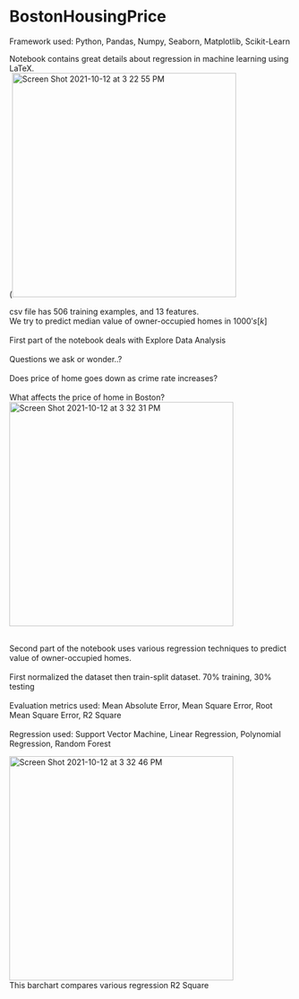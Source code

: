 # BostonHousingPrice
Framework used: Python, Pandas, Numpy, Seaborn, Matplotlib, Scikit-Learn

Notebook contains great details about regression in machine learning using LaTeX.
<br> (<img width="400" alt="Screen Shot 2021-10-12 at 3 22 55 PM" src="https://user-images.githubusercontent.com/84426364/137017628-be97ce59-9542-4b6f-a3bf-44778cb145a5.png"> </br>

csv file has 506 training examples, and 13 features.
<br> We try to predict median value of owner-occupied homes in $1000's [k$]</br>
<br> First part of the notebook deals with Explore Data Analysis </br>
<br> Questions we ask or wonder..? </br>
<br> Does price of home goes down as crime rate increases? </br>
<br> What affects the price of home in Boston? </br>
<img width="400" alt="Screen Shot 2021-10-12 at 3 32 31 PM" src="https://user-images.githubusercontent.com/84426364/137017838-7aa3dd32-bb7c-4584-8ee8-95b03d63e7e3.png">



<br>Second part of the notebook uses various regression techniques to predict value of owner-occupied homes. </br>
<br> First normalized the dataset then train-split dataset. 70% training, 30% testing <br>
<br> Evaluation metrics used: Mean Absolute Error, Mean Square Error, Root Mean Square Error, R2 Square </br> 
<br> Regression used: Support Vector Machine, Linear Regression, Polynomial Regression, Random Forest </br>

<img width="400" alt="Screen Shot 2021-10-12 at 3 32 46 PM" src="https://user-images.githubusercontent.com/84426364/137017863-c120db61-de9b-4406-8651-30af17637c40.png">
<br> This barchart compares various regression R2 Square </br>

